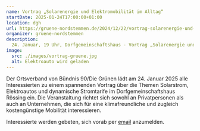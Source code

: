 ```yaml
---
name: Vortrag „Solarenergie und Elektromobilität im Alltag“
startDate: 2025-01-24T17:00:00+01:00
location: dgh
url: https://gruene-nordstemmen.de/2024/12/22/vortrag-solarenergie-und-elektromobilitaet-im-alltag/
organizer: gruene-nordstemmen
description:
  24. Januar, 19 Uhr, Dorfgemeinschaftshaus - Vortrag „Solarenergie und Elektromobilität im Alltag“
image:
  src: ./images/vortrag-gruene.jpg
  alt: Elektroauto wird geladen
---
```


Der Ortsverband von Bündnis 90/Die Grünen lädt am 24. Januar 2025 alle
Interessierten zu einem spannenden Vortrag über die Themen Solarstrom,
Elektroautos und dynamische Stromtarife im Dorfgemeinschaftshaus Rössing ein.
Die Veranstaltung richtet sich sowohl an Privatpersonen als auch an Unternehmen,
die sich für eine klimafreundliche und zugleich kostengünstige Mobilität
interessieren.

Interessierte werden gebeten, sich vorab per
[email](mailto:vortrag@gruene-nordstemmen.de) anzumelden.
